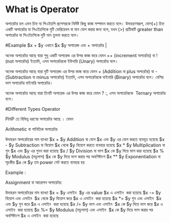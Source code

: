 ﻿# What is Operator
অপারেটর হল এমন চিহ্ন যা পিএইচপি প্রসেসরকে নির্দিষ্ট কিছু কাজ সম্পাদন করতে বলে। উদাহরণস্বরূপ, যোগ(+) চিহ্ন একটি অপারেটর যা পিএইচপিকে দুটি ভেরিয়েবল বা মান যোগ করার জন্য বলে, যখন (>) প্রতীকটি greater than অপারেটর যা পিএইচপিকে দুটি মান তুলনা করতে বলে।

#Example
$x + $y এখানে $x $y অপারেন্ড এবং  + অপারেটর |

অনেক অপারেটর আছে যারা শুধু একটি অপারেন্ড এর উপর কাজ করে যেমন ++ (increment অপরেটর) বা ! (not অপারেটর) ইত্যাদি, এসব অপারেটরকে ইউনারি (Unary) অপারেটর বলে।

অনেক অপারেটর আছে যারা দুটি অপারেন্ড এর উপর কাজ করে যেমন + (Addition বা plus অপরেটর) বা - (Subtraction বা minus অপারেটর) ইত্যাদি, এসব অপারেটরকে বাইনারি (Binary) অপারেটর বলে। বেশির ভাগ অপারেটর বাইনারি অপারেটর।

অনেক অপারেটর আছে যারা তিনটি অপারেন্ড এর উপর কাজ করে যেমন ? :, এসব অপারেটরকে  Ternary অপারেটর বলে। 

#Different Types Operator

PHP তে বিভিন্ন ধরণের অপারেটর আছে । যেমন 

Arithmetic বা গানিতিক অপারেটর

উদাহরনঅপারেটরের নামব্যাখ্যা$x + $yAddition বা যোগ$x এবং $y এর যোগ করতে ব্যবহৃত হয়েছে$x - $ySubtraction বা বিয়োগ$x থেকে $y বিয়োগ করতে ব্যবহার হয়েছে$x * $yMultiplication বা গুন$x এবং $y এর গুনন করা হয়েছে$x / $yDivision বা ভাগ$x কে $y দিয়ে ভাগ করা হয়েছে$x % $yModulus (মডুলাস)$x কে $y দিয়ে ভাগ করার পর অবশিষ্টাংশ$x ** $yExponentiation বা 
সূচকীয়$x কে $y তম power সেট করতে ব্যবহার হয়
 

Example :

<?php

$x = 10;
$y = 4;
echo($x + $y); // 0utputs: 14
echo($x - $y); // 0utputs: 6
echo($x * $y); // 0utputs: 40
echo($x / $y); // 0utputs: 2.5
echo($x % $y); // 0utputs: 2
echo($x ** $y); // 0utputs: 10000

?>

Assignment বা আরোপন অপারেটর:

উদাহরনঅপারেটরের নামব্যাখ্যা$x = $yএসাইন $y এর value $x  এ এসাইন  করা  হয়েছে$x -= $y বিয়োগ এবং এসাইন $x থেকে $y বিয়োগ করে $x  এ এসাইন  করা  হয়েছে$x *= $yগুন এবং এসাইন $x এবং $y  গুন করে $x  এ এসাইন  করা  হয়েছে$x /= $y ভাগ এবং এসাইন $x কে $y দিয়ে ভাগ করে $x  এ এসাইন  করা  হয়েছে$x %= $yModulus (মডুলাস) এবং এসাইন $x কে $y দিয়ে ভাগ করার পর অবশিষ্টাংশ  $x  এ এসাইন  করা  হয়েছে



